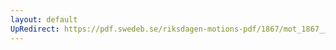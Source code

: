 ```yaml
---
layout: default
UpRedirect: https://pdf.swedeb.se/riksdagen-motions-pdf/1867/mot_1867__ak__00265.pdf
---
```

